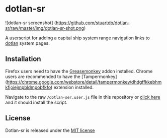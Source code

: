 dotlan-sr
==============

![dotlan-sr screenshot]
(https://github.com/stuartdb/dotlan-sr/raw/master/img/dotlan-sr-shot.png)

A userscript for adding a capital ship system range navigation links to
[dotlan](http://evemaps.dotlan.net/) system pages.

Installation
---------

Firefox users need to have the
[Greasemonkey](https://addons.mozilla.org/en-US/firefox/addon/greasemonkey/)
addon installed.
Chrome users are recommended to have the
[Tampermonkey]
(https://chrome.google.com/webstore/detail/tampermonkey/dhdgffkkebhmkfjojejmpbldmpobfkfo)
extension installed.

Navigate to the raw ```/dotlan-ser.user.js``` file in this repository or
[click here](https://github.com/stuartdb/dotlan-sr/raw/master/dotlan-sr.user.js)
and it should install the script.

License
-------

Dotlan-sr is released under the [MIT license](http://opensource.org/licenses/MIT)
